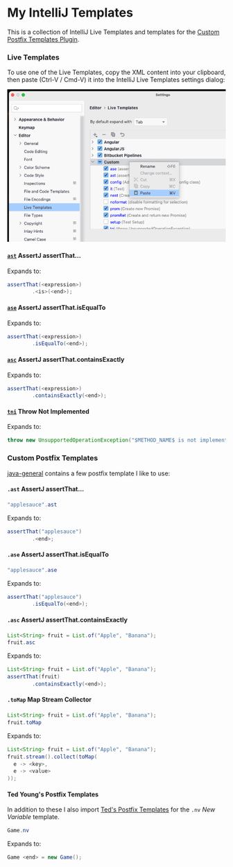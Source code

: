 # My IntelliJ Templates

This is a collection of IntelliJ Live Templates and templates for the [Custom Postfix Templates Plugin](https://plugins.jetbrains.com/plugin/9862-custom-postfix-templates).

### Live Templates

To use one of the Live Templates, copy the XML content into your clipboard, then paste (Ctrl-V / Cmd-V) it into the IntelliJ Live Templates settings dialog:

![paste.png](paste.png)

#### [`ast`](./live-templates/ast.xml) AssertJ assertThat...

Expands to:

```java
assertThat(<expression>)
        .<is>(<end>);
```

#### [`ase`](./live-templates/ase.xml) AssertJ assertThat.isEqualTo

Expands to:

```java
assertThat(<expression>)
        .isEqualTo(<end>);
```

#### [`asc`](./live-templates/asc.xml) AssertJ assertThat.containsExactly

Expands to:

```java
assertThat(<expression>)
        .containsExactly(<end>);
```



#### [`tni`](./live-templates/tni.xml) Throw Not Implemented

Expands to:

```java
throw new UnsupportedOperationException("$METHOD_NAME$ is not implemented.");
```

### Custom Postfix Templates

[java-general](./custom-postfix-templates/java-general.postfixTemplates) contains a few postfix template I like to use:

#### `.ast` AssertJ assertThat...

```java
"applesauce".ast
```

Expands to:

```java
assertThat("applesauce")
        .<end>;
```

#### `.ase` AssertJ assertThat.isEqualTo

```java
"applesauce".ase
```

Expands to:

```java
assertThat("applesauce")
        .isEqualTo(<end>);
```

#### `.asc` AssertJ assertThat.containsExactly

```java
List<String> fruit = List.of("Apple", "Banana");
fruit.asc
```

Expands to:

```java
List<String> fruit = List.of("Apple", "Banana");
assertThat(fruit)
        .containsExactly(<end>);
```

#### `.toMap` Map Stream Collector

```java
List<String> fruit = List.of("Apple", "Banana");
fruit.toMap
```

Expands to:

```java
List<String> fruit = List.of("Apple", "Banana");
fruit.stream().collect(toMap(
  e -> <key>,
  e -> <value>
));
```

#### Ted Young's Postfix Templates

In addition to these I also import [Ted's Postfix Templates](https://github.com/jitterted/custom-postfix-templates) for the `.nv` _New Variable_ template.

```java
Game.nv
```

Expands to:

```java
Game <end> = new Game();
```
